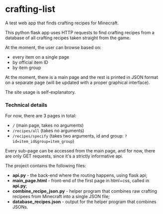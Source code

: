 # crafting-list
A test web app that finds crafting recipes for Minecraft.

This python flask app uses HTTP requests to find crafting recipes from a database of all crafting recipes taken straight from the game.

At the moment, the user can browse based on:
* every item on a single page
* by official item ID
* by item group

At the moment, there is a main page and the rest is printed in JSON format on a separate page (will be updated with a proper graphical interface).

The site usage is self-explanatory.

### Technical details
For now, there are 3 pages in total:
* `/` (main page, takes no arguments)
* `/recipes/all` (takes no arguments)
* `/recipes/specify` (takes two arguments, id and group: `?id=item_id&group=item_group`)

Every sub-page can be accessed from the main page, and for now, there are only GET requests, since it's a strictly informative api.

The project contains the following files:
* **api.py** - the back-end where the routing happens, using flask api;
* **main_page.html** - front-end of the first page in html+css, called in __api.py__;
* **combine_recipe_json.py** - helper program that combines raw crafting recipees from Minecraft into a single JSON file;
* **database_recipes.json** - output for the helper program that combines JSONs.
